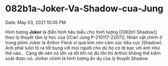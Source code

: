 # 082b1a-Joker-Va-Shadow-cua-Jung

Date: May 03, 2021 10:05 PM

Hình tượng **Joker** là điển hình tiêu biểu cho hình tượng [[082b1-Shadow]] theo lý thuyết tâm lý học của [[Carl Jung P-210117-2207]]. Nhân vật chính ở trong phim Joker là Arthor Fleck vì quá kìm nén cảm xúc tiêu cực (Shadow). Anh phải luôn tỏ ra tốt bụng với mọi người cho dù họ có tệ bạc với anh như thế nào... Càng đè nén nó lớn và tới khi nó đủ lớn thì Arthor không thể kiểm soát được nó. Jorker chính là hình tượng ẩn dụ của lý thuyết Shadow.